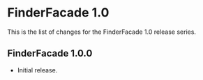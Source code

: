 FinderFacade 1.0
================

This is the list of changes for the FinderFacade 1.0 release series.

FinderFacade 1.0.0
------------------

* Initial release.

